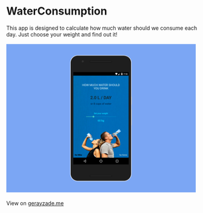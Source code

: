 # WaterConsumption
This app is designed to calculate how much water should we consume each day. Just choose your weight and find out it!
<br/><br/>
<img width="500px" src="mockup.png" />
<br/><br/>
View on <a href="http://www.gerayzade.me/apps/water-consumption/" target="_blank">gerayzade.me</a>
